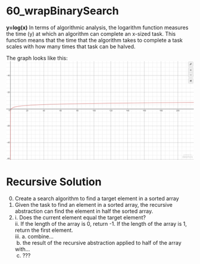 # 60_wrapBinarySearch

**y=log(x)**
In terms of algorithmic analysis, the logarithm function measures the time (y) at which an algorithm can complete an x-sized task. This function means that the time that the algorithm takes to complete a task scales with how many times that task can be halved.

The graph looks like this:
![alt text](logbase2.PNG)

# Recursive Solution
  0. Create a search algorithm to find a target element in a sorted array
  1. Given the task to find an element in a sorted array, the recursive abstraction can find the element in half the sorted array.
  2. i. Does the current element equal the target element? <br />
     ii. If the length of the array is 0, return -1. If the length of the array is 1, return the first element. <br />
     iii. a. combine... <br />
          &nbsp;b. the result of the recursive abstraction applied to half of the array with... <br />
          &nbsp;c. ???
